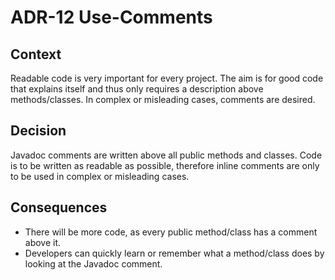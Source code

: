 # ADR-12 Use-Comments

## Context

Readable code is very important for every project. The aim is for good code that explains itself and thus only requires a description above methods/classes. In
complex or misleading cases, comments are desired.

## Decision

Javadoc comments are written above all public methods and classes. Code is to be written as readable as possible, therefore inline comments are only to be used
in complex or misleading cases.

## Consequences

- There will be more code, as every public method/class has a comment above it.
- Developers can quickly learn or remember what a method/class does by looking at the Javadoc comment.
